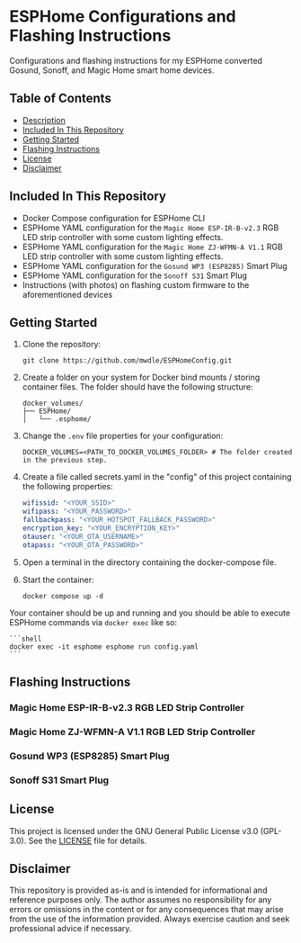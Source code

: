 # ESPHome Configurations and Flashing Instructions

Configurations and flashing instructions for my ESPHome converted Gosund, Sonoff, and Magic Home smart home devices.  

## Table of Contents  

* [Description](#esphome-configurations-and-flashing-instructions)  
* [Included In This Repository](#included-in-this-repository)  
* [Getting Started](#getting-started)  
* [Flashing Instructions](#flashing-instructions)
* [License](#license)  
* [Disclaimer](#disclaimer)  

## Included In This Repository

* Docker Compose configuration for ESPHome CLI  
* ESPHome YAML configuration for the `Magic Home ESP-IR-B-v2.3` RGB LED strip controller with some custom lighting effects.  
* ESPHome YAML configuration for the `Magic Home ZJ-WFMN-A V1.1` RGB LED strip controller with some custom lighting effects.  
* ESPHome YAML configuration for the `Gosund WP3 (ESP8285)` Smart Plug  
* ESPHome YAML configuration for the `Sonoff S31` Smart Plug  
* Instructions (with photos) on flashing custom firmware to the aforementioned devices  

## Getting Started  

1. Clone the repository:  

    ```shell
    git clone https://github.com/mwdle/ESPHomeConfig.git
    ```  

2. Create a folder on your system for Docker bind mounts / storing container files. The folder should have the following structure:

    ```shell
    docker_volumes/
    ├── ESPHome/
    │   └── .esphome/
    ```  

3. Change the `.env` file properties for your configuration:  

    ```properties
    DOCKER_VOLUMES=<PATH_TO_DOCKER_VOLUMES_FOLDER> # The folder created in the previous step.
    ```  

4. Create a file called secrets.yaml in the "config" of this project containing the following properties:  

    ```YAML
    wifissid: "<YOUR_SSID>"
    wifipass: "<YOUR_PASSWORD>"
    fallbackpass: "<YOUR_HOTSPOT_FALLBACK_PASSWORD>"
    encryption_key: "<YOUR_ENCRYPTION_KEY>"
    otauser: "<YOUR_OTA_USERNAME>"
    otapass: "<YOUR_OTA_PASSWORD>"
    ```  

5. Open a terminal in the directory containing the docker-compose file.  
6. Start the container:  

    ```shell
    docker compose up -d
    ```  

Your container should be up and running and you should be able to execute ESPHome commands via `docker exec` like so:

    ```shell
    docker exec -it esphome esphome run config.yaml
    ```

## Flashing Instructions  

### Magic Home ESP-IR-B-v2.3 RGB LED Strip Controller  

### Magic Home ZJ-WFMN-A V1.1 RGB LED Strip Controller  

### Gosund WP3 (ESP8285) Smart Plug  

### Sonoff S31 Smart Plug  

## License  

This project is licensed under the GNU General Public License v3.0 (GPL-3.0). See the [LICENSE](LICENSE.txt) file for details.  

## Disclaimer  

This repository is provided as-is and is intended for informational and reference purposes only. The author assumes no responsibility for any errors or omissions in the content or for any consequences that may arise from the use of the information provided. Always exercise caution and seek professional advice if necessary.  
